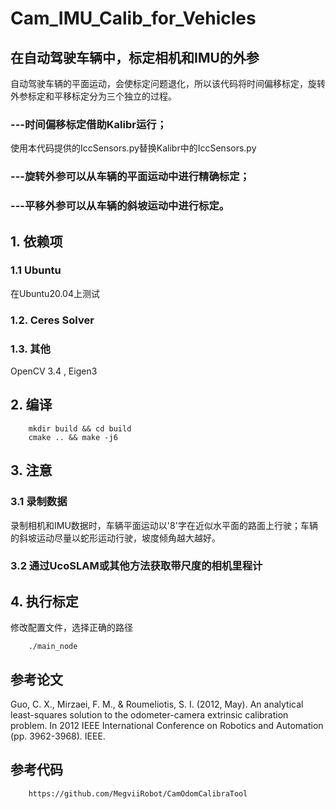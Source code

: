 # Cam_IMU_Calib_for_Vehicles
## 在自动驾驶车辆中，标定相机和IMU的外参
自动驾驶车辆的平面运动，会使标定问题退化，所以该代码将时间偏移标定，旋转外参标定和平移标定分为三个独立的过程。
### ---时间偏移标定借助Kalibr运行；
使用本代码提供的IccSensors.py替换Kalibr中的IccSensors.py
### ---旋转外参可以从车辆的平面运动中进行精确标定；
### ---平移外参可以从车辆的斜坡运动中进行标定。

## 1. 依赖项
### 1.1 **Ubuntu**
在Ubuntu20.04上测试
### 1.2. **Ceres Solver**
### 1.3. **其他**
OpenCV 3.4 , Eigen3

## 2. 编译

```
    mkdir build && cd build
    cmake .. && make -j6
```
## 3. 注意

### 3.1 录制数据
录制相机和IMU数据时，车辆平面运动以'8'字在近似水平面的路面上行驶；车辆的斜坡运动尽量以蛇形运动行驶，坡度倾角越大越好。
### 3.2 通过UcoSLAM或其他方法获取带尺度的相机里程计

## 4. 执行标定
修改配置文件，选择正确的路径
```
    ./main_node 
```
## 参考论文
Guo, C. X., Mirzaei, F. M., & Roumeliotis, S. I. (2012, May). An analytical least-squares solution to the odometer-camera extrinsic calibration problem. In 2012 IEEE International Conference on Robotics and Automation (pp. 3962-3968). IEEE.

## 参考代码
```
    https://github.com/MegviiRobot/CamOdomCalibraTool
```
